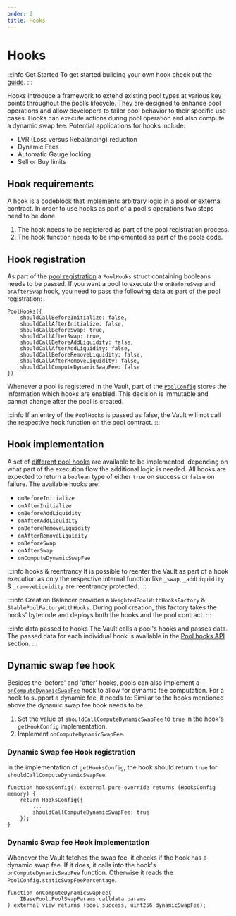 ```yaml
---
order: 2
title: Hooks
---
```

# Hooks

:::info Get Started
To get started building your own hook check out the [guide](../../build-a-custom-amm/build-an-amm/extend-existing-pool-type-using-hooks.md).
:::

Hooks introduce a framework to extend existing pool types at various key points throughout the pool’s lifecycle. They are designed to enhance pool operations and allow developers to tailor pool behavior to their specific use cases. Hooks can execute actions during pool operation and also compute a dynamic swap fee. Potential applications for hooks include:
- LVR (Loss versus Rebalancing) reduction 
- Dynamic Fees
- Automatic Gauge locking
- Sell or Buy limits

## Hook requirements

A hook is a codeblock that implements arbitrary logic in a pool or external contract. In order to use hooks as part of a pool's operations two steps need to be done.

1. The hook needs to be registered as part of the pool registration process.
2. The hook function needs to be implemented as part of the pools code.

## Hook registration

As part of the [pool registration](https://github.com/balancer/balancer-v3-monorepo/blob/c83f20770c21b8f470af0a64c6368e57439e3a5b/pkg/interfaces/contracts/vault/IVaultExtension.sol#L84) a `PoolHooks` struct containing booleans needs to be passed. If you want a pool to execute the `onBeforeSwap` and `onAfterSwap` hook, you need to pass the following data as part of the pool registration:
```solidity
PoolHooks({
    shouldCallBeforeInitialize: false,
    shouldCallAfterInitialize: false,
    shouldCallBeforeSwap: true,
    shouldCallAfterSwap: true,
    shouldCallBeforeAddLiquidity: false,
    shouldCallAfterAddLiquidity: false,
    shouldCallBeforeRemoveLiquidity: false,
    shouldCallAfterRemoveLiquidity: false,
    shouldCallComputeDynamicSwapFee: false
})
```

Whenever a pool is registered in the Vault, part of the [`PoolConfig`](https://github.com/balancer/balancer-v3-monorepo/blob/main/pkg/interfaces/contracts/vault/VaultTypes.sol#L26-L37) stores the information which hooks are enabled. This decision is immutable and cannot change after the pool is created.

:::info
If an entry of the `PoolHooks` is passed as false, the Vault will not call the respective hook function on the pool contract.
:::

## Hook implementation


A set of [different pool hooks](https://github.com/balancer/balancer-v3-monorepo/blob/main/pkg/interfaces/contracts/vault/IPoolHooks.sol) are available to be implemented, depending on what part of the execution flow the additional logic is needed. All hooks are expected to return a `boolean` type of either `true` on success or `false` on failure. The available hooks are:

- `onBeforeInitialize`
- `onAfterInitialize`
- `onBeforeAddLiquidity`
- `onAfterAddLiquidity`
- `onBeforeRemoveLiquidity`
- `onAfterRemoveLiquidity`
- `onBeforeSwap`
- `onAfterSwap`
- `onComputeDynamicSwapFee`

:::info hooks & reentrancy
It is possible to reenter the Vault as part of a hook execution as only the respective internal function like `_swap`, `_addLiquidity` & `_removeLiquidity` are reentrancy protected.
:::

:::info Creation
Balancer provides a `WeightedPoolWithHooksFactory` & `StablePoolFactoryWithHooks`. During pool creation, this factory takes the hooks' bytecode and deploys both the hooks and the pool contract.
:::

:::info data passed to hooks
The Vault calls a pool's hooks and passes data. The passed data for each individual hook is available in the [Pool hooks API](/developer-reference/contracts/hooks-api.html) section.
:::

## Dynamic swap fee hook
Besides the 'before' and 'after' hooks, pools can also implement a - [`onComputeDynamicSwapFee`](/concepts/pools/dynamic-swap-fees.html) hook to allow for dynamic fee computation. For a hook to support a dynamic fee, it needs to: Similar to the hooks mentioned above the dynamic swap fee hook needs to be:
1. Set the value of `shouldCallComputeDynamicSwapFee` to `true` in the hook's `getHookConfig` implementation.
2. Implement `onComputeDynamicSwapFee`.

### Dynamic Swap fee Hook registration
In the implementation of `getHooksConfig`, the hook should return `true` for `shouldCallComputeDynamicSwapFee`.

```solidity
function hooksConfig() external pure override returns (HooksConfig memory) {
    return HooksConfig({
        ...
        shouldCallComputeDynamicSwapFee: true
    });
}
```

### Dynamic Swap fee Hook implementation
Whenever the Vault fetches the swap fee, it checks if the hook has a dynamic swap fee. If it does, it calls into the hook's `onComputeDynamicSwapFee` function. Otherwise it reads the `PoolConfig.staticSwapFeePercentage`.

```solidity
function onComputeDynamicSwapFee(
    IBasePool.PoolSwapParams calldata params
) external view returns (bool success, uint256 dynamicSwapFee);
```



